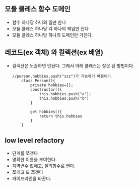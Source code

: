 ## 모듈 클레스 함수 도메인

- 함수 하나당 하나의 일만 한다
- 모듈 클레스 하나당 각 하나의 책임만 진다
- 모듈 클레스 하나당 하나의 도메인만 가진다.

## 레코드(ex 객체) 와 컬렉션(ex 배열)

- 컬렉션은 노출하면 안된다. 그래서 아래 클래스는 잘못 된 방법이다.

  ```
  //person.hobbies.push("zzz")가 가능하기 때문이다.
      class Person(){
          private hobbies=[];
          constructor(){
              this.hobbies.push("a");
              this.hobbies.push("b")
          }

          get hobbies(){
              return this.hobbies
          }
      }
  ```

## low level refactory

- 단계를 쪼갠다
- 명확한 이름을 부여한다.
- 지역변수 없애고, 질의함수로 뺀다.
- 쪼개고 또 쪼갠다
- 파이프라인을 바꾼다.
